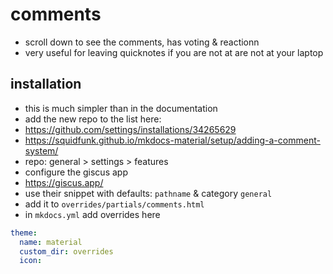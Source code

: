 # comments

- scroll down to see the comments, has voting & reactionn
- very useful for leaving quicknotes if you are not at are not at your laptop

## installation

- this is much simpler than in the documentation
- add the new repo to the list here:
- <https://github.com/settings/installations/34265629>
- <https://squidfunk.github.io/mkdocs-material/setup/adding-a-comment-system/>
- repo: general > settings > features
- configure the giscus app
- <https://giscus.app/>
- use their snippet with defaults: `pathname` & category `general`
- add it to `overrides/partials/comments.html`
- in `mkdocs.yml` add overrides here

```yml
theme:
  name: material
  custom_dir: overrides
  icon:
```
